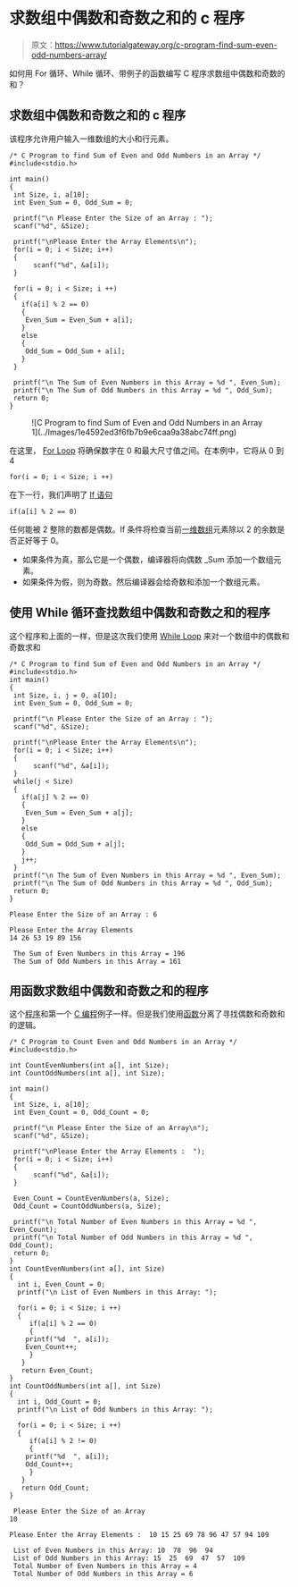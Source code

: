 # 求数组中偶数和奇数之和的 c 程序

> 原文：<https://www.tutorialgateway.org/c-program-find-sum-even-odd-numbers-array/>

如何用 For 循环、While 循环、带例子的函数编写 C 程序求数组中偶数和奇数的和？

## 求数组中偶数和奇数之和的 c 程序

该程序允许用户输入一维数组的大小和行元素。

```
/* C Program to find Sum of Even and Odd Numbers in an Array */
#include<stdio.h>

int main()
{
 int Size, i, a[10];
 int Even_Sum = 0, Odd_Sum = 0;

 printf("\n Please Enter the Size of an Array : ");
 scanf("%d", &Size);

 printf("\nPlease Enter the Array Elements\n");
 for(i = 0; i < Size; i++)
 {
      scanf("%d", &a[i]);
 }

 for(i = 0; i < Size; i ++)
 {
   if(a[i] % 2 == 0)
   {
 	Even_Sum = Even_Sum + a[i];
   }
   else
   {
 	Odd_Sum = Odd_Sum + a[i];
   }
 }

 printf("\n The Sum of Even Numbers in this Array = %d ", Even_Sum);
 printf("\n The Sum of Odd Numbers in this Array = %d ", Odd_Sum);
 return 0;
}
```

<figure class="wp-block-image">![C Program to find Sum of Even and Odd Numbers in an Array 1](../Images/1e4592ed3f6fb7b9e6caa9a38abc74ff.png)</figure>

在这里， [For Loop](https://www.tutorialgateway.org/for-loop-in-c-programming/) 将确保数字在 0 和最大尺寸值之间。在本例中，它将从 0 到 4

```
for(i = 0; i < Size; i ++)

```

在下一行，我们声明了 [If 语句](https://www.tutorialgateway.org/if-statement-in-c/ "If Statement in C")

```
if(a[i] % 2 == 0)
```

任何能被 2 整除的数都是偶数。If 条件将检查当前[一维数组](https://www.tutorialgateway.org/array-in-c/)元素除以 2 的余数是否正好等于 0。

*   如果条件为真，那么它是一个偶数，编译器将向偶数 _Sum 添加一个数组元素。
*   如果条件为假，则为奇数。然后编译器会给奇数和添加一个数组元素。

## 使用 While 循环查找数组中偶数和奇数之和的程序

这个程序和上面的一样，但是这次我们使用 [While Loop](https://www.tutorialgateway.org/while-loop-in-c/) 来对一个数组中的偶数和奇数求和

```
/* C Program to find Sum of Even and Odd Numbers in an Array */
#include<stdio.h>
int main()
{
 int Size, i, j = 0, a[10];
 int Even_Sum = 0, Odd_Sum = 0;

 printf("\n Please Enter the Size of an Array : ");
 scanf("%d", &Size);

 printf("\nPlease Enter the Array Elements\n");
 for(i = 0; i < Size; i++)
 {
      scanf("%d", &a[i]);
 } 
 while(j < Size)
 {
   if(a[j] % 2 == 0)
   {
 	Even_Sum = Even_Sum + a[j];
   }
   else
   {
 	Odd_Sum = Odd_Sum + a[j];
   }
   j++;
 } 
 printf("\n The Sum of Even Numbers in this Array = %d ", Even_Sum);
 printf("\n The Sum of Odd Numbers in this Array = %d ", Odd_Sum);
 return 0;
}
```

```
Please Enter the Size of an Array : 6

Please Enter the Array Elements
14 26 53 19 89 156

 The Sum of Even Numbers in this Array = 196 
 The Sum of Odd Numbers in this Array = 161 
```

## 用函数求数组中偶数和奇数之和的程序

这个[程序](https://www.tutorialgateway.org/c-programming-examples/)和第一个 [C 编程](https://www.tutorialgateway.org/c-programming/)例子一样。但是我们使用[函数](https://www.tutorialgateway.org/functions-in-c/)分离了寻找偶数和奇数和的逻辑。

```
/* C Program to Count Even and Odd Numbers in an Array */
#include<stdio.h>

int CountEvenNumbers(int a[], int Size);
int CountOddNumbers(int a[], int Size);

int main()
{
 int Size, i, a[10];
 int Even_Count = 0, Odd_Count = 0;

 printf("\n Please Enter the Size of an Array\n");
 scanf("%d", &Size);

 printf("\nPlease Enter the Array Elements :  ");
 for(i = 0; i < Size; i++)
 {
      scanf("%d", &a[i]);
 }

 Even_Count = CountEvenNumbers(a, Size);
 Odd_Count = CountOddNumbers(a, Size);

 printf("\n Total Number of Even Numbers in this Array = %d ", Even_Count);
 printf("\n Total Number of Odd Numbers in this Array = %d ", Odd_Count);
 return 0;
}
int CountEvenNumbers(int a[], int Size)
{
  int i, Even_Count = 0;
  printf("\n List of Even Numbers in this Array: ");

  for(i = 0; i < Size; i ++)
  {
     if(a[i] % 2 == 0)
     {
 	printf("%d  ", a[i]);
 	Even_Count++;
     }
   }
   return Even_Count;
}
int CountOddNumbers(int a[], int Size)
{
  int i, Odd_Count = 0;
  printf("\n List of Odd Numbers in this Array: ");

  for(i = 0; i < Size; i ++)
  {
     if(a[i] % 2 != 0)
     {
 	printf("%d  ", a[i]);
 	Odd_Count++;
     }
   }
   return Odd_Count;
}
```

```
 Please Enter the Size of an Array
10

Please Enter the Array Elements :  10 15 25 69 78 96 47 57 94 109

 List of Even Numbers in this Array: 10  78  96  94  
 List of Odd Numbers in this Array: 15  25  69  47  57  109  
 Total Number of Even Numbers in this Array = 4 
 Total Number of Odd Numbers in this Array = 6
```